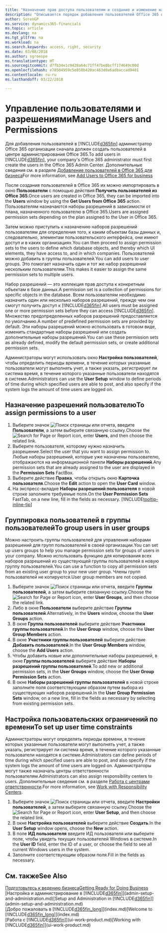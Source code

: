 ```yaml
---
title: "Назначение прав доступа пользователям и создание и изменение наборов разрешений | Microsoft Docs"
description: "Описывается порядок добавления пользователей Office 365 в Finance and Operations, Business edition, а также назначения им разрешений, прав доступа и параметров безопасности."
author: SorenGP
ms.service: dynamics365-financials
ms.topic: article
ms.devlang: na
ms.tgt_pltfrm: na
ms.workload: na
ms.search.keywords: access, right, security
ms.date: 03/08/2018
ms.author: sgroespe
ms.translationtype: HT
ms.sourcegitcommit: d7fb34e1c9428a64c71ff47be8bcff174649c00d
ms.openlocfilehash: e78504959c5e858b420ac463d0a6adbaccad9481
ms.contentlocale: ru-ru
ms.lasthandoff: 03/22/2018

---
```

# <a name="manage-users-and-permissions"></a><span data-ttu-id="f09f1-103">Управление пользователями и разрешениями</span><span class="sxs-lookup"><span data-stu-id="f09f1-103">Manage Users and Permissions</span></span>
<span data-ttu-id="f09f1-104">Для добавления пользователей в [!INCLUDE[d365fin](includes/d365fin_md.md)] администратор Office 365 организации сначала должен создать пользователей в центре администрирования Office 365.</span><span class="sxs-lookup"><span data-stu-id="f09f1-104">To add users in [!INCLUDE[d365fin](includes/d365fin_md.md)], your company's Office 365 administrator must first create the users in the Office 365 Admin Center.</span></span> <span data-ttu-id="f09f1-105">Дополнительные сведения см. в разделе [Добавление пользователей в Office 365 для бизнеса](https://support.office.com/en-us/article/Add-users-to-Office-365-for-business-435ccec3-09dd-4587-9ebd-2f3cad6bc2bc)</span><span class="sxs-lookup"><span data-stu-id="f09f1-105">For more information, see [Add Users to Office 365 for business](https://support.office.com/en-us/article/Add-users-to-Office-365-for-business-435ccec3-09dd-4587-9ebd-2f3cad6bc2bc)</span></span>

<span data-ttu-id="f09f1-106">После создания пользователей в Office 365 их можно импортировать в окно **Пользователи** с помощью действия **Получить пользователей из Office 365**.</span><span class="sxs-lookup"><span data-stu-id="f09f1-106">Once users are created in Office 365, they can be imported into the **Users** window by using the **Get Users from Office 365** action.</span></span> <span data-ttu-id="f09f1-107">Пользователям назначаются наборы разрешений в зависимости от плана, назначенного пользователю в Office 365.</span><span class="sxs-lookup"><span data-stu-id="f09f1-107">Users are assigned permission sets depending on the plan assigned to the User in Office 365.</span></span>

<span data-ttu-id="f09f1-108">Затем можно приступить к назначению наборов разрешений пользователям для определения того, к каким объектам базы данных и, следовательно, элементам пользовательского интерфейса, они имеют доступ и в каких организациях.</span><span class="sxs-lookup"><span data-stu-id="f09f1-108">You can then proceed to assign permission sets to the users to define which database objects, and thereby which UI elements, they have access to, and in which companies.</span></span> <span data-ttu-id="f09f1-109">Пользователей можно добавить в группы пользователей.</span><span class="sxs-lookup"><span data-stu-id="f09f1-109">You can add users to user groups.</span></span> <span data-ttu-id="f09f1-110">Это помогает назначить один и тот же набор разрешений нескольким пользователям.</span><span class="sxs-lookup"><span data-stu-id="f09f1-110">This makes it easier to assign the same permission sets to multiple users.</span></span>

<span data-ttu-id="f09f1-111">Набор разрешений — это коллекция прав доступа к конкретным объектам в базе данных.</span><span class="sxs-lookup"><span data-stu-id="f09f1-111">A permission set is a collection of permissions for specific objects in the database.</span></span> <span data-ttu-id="f09f1-112">Всем пользователям необходимо назначить один или несколько наборов разрешений, прежде чем они смогут получить доступ к [!INCLUDE[d365fin](includes/d365fin_md.md)].</span><span class="sxs-lookup"><span data-stu-id="f09f1-112">All users must be assigned one or more permission sets before they can access [!INCLUDE[d365fin](includes/d365fin_md.md)].</span></span> <span data-ttu-id="f09f1-113">Множество предопределенных наборов разрешений предоставляется по умолчанию.</span><span class="sxs-lookup"><span data-stu-id="f09f1-113">A number of predefined permission sets are provided by default.</span></span> <span data-ttu-id="f09f1-114">Эти наборы разрешений можно использовать в готовом виде, изменить стандартные наборы разрешений или создать дополнительные наборы разрешений.</span><span class="sxs-lookup"><span data-stu-id="f09f1-114">You can use these permission sets as already defined, modify the default permission sets, or create additional permission sets.</span></span>

<span data-ttu-id="f09f1-115">Администраторы могут использовать окно **Настройка пользователей**, чтобы определить периоды времени, в течение которых указанные пользователи могут выполнять учет, а также указать, регистрирует ли система время, в течение которого указанные пользователи находятся в системе.</span><span class="sxs-lookup"><span data-stu-id="f09f1-115">Administrators can use the **User Setup** window to define periods of time during which specified users are able to post, and also specify if the system logs the amount of time users are logged on.</span></span>

## <a name="to-assign-permissions-to-a-user"></a><span data-ttu-id="f09f1-116">Назначение разрешений пользователю</span><span class="sxs-lookup"><span data-stu-id="f09f1-116">To assign permissions to a user</span></span>
1. <span data-ttu-id="f09f1-117">Выберите значок ![Поиск страницы или отчета](media/ui-search/search_small.png "Значок поиска страницы или отчета"), введите **Пользователи**, а затем выберите связанную ссылку.</span><span class="sxs-lookup"><span data-stu-id="f09f1-117">Choose the ![Search for Page or Report](media/ui-search/search_small.png "Search for Page or Report icon") icon, enter **Users**, and then choose the related link.</span></span>
2. <span data-ttu-id="f09f1-118">Выберите пользователя, которому нужно назначить разрешение.</span><span class="sxs-lookup"><span data-stu-id="f09f1-118">Select the user that you want to assign permission to.</span></span>
<span data-ttu-id="f09f1-119">Любые наборы разрешений, которые уже назначены пользователю, отображаются на информационной панели **Наборы разрешений**.</span><span class="sxs-lookup"><span data-stu-id="f09f1-119">Any permission sets that are already assigned to the user are displayed in the **Permission Sets** FactBox.</span></span>
3. <span data-ttu-id="f09f1-120">Выберите действие **Правка**, чтобы открыть окно **Карточка пользователя**.</span><span class="sxs-lookup"><span data-stu-id="f09f1-120">Choose the **Edit** action to open the **User Card** window.</span></span>
4. <span data-ttu-id="f09f1-121">На экспресс-вкладке **Наборы разрешений пользователя** в новой строке заполните требуемые поля.</span><span class="sxs-lookup"><span data-stu-id="f09f1-121">On the **User Permission Sets** FastTab, on a new line, fill in the fields as necessary.</span></span> [!INCLUDE[tooltip-inline-tip](includes/tooltip-inline-tip_md.md)]

## <a name="to-group-users-in-user-groups"></a><span data-ttu-id="f09f1-122">Группировка пользователей в группы пользователей</span><span class="sxs-lookup"><span data-stu-id="f09f1-122">To group users in user groups</span></span>
<span data-ttu-id="f09f1-123">Можно настроить группы пользователей для управления наборами разрешений для групп пользователей в своей организации.</span><span class="sxs-lookup"><span data-stu-id="f09f1-123">You can set up users groups to help you manage permission sets for groups of users in your company.</span></span> <span data-ttu-id="f09f1-124">Можно использовать функцию для копирования всех наборов разрешений из существующей группы пользователей в новую группу пользователей.</span><span class="sxs-lookup"><span data-stu-id="f09f1-124">You can use a function to copy all permission sets from an existing user group to your new user group.</span></span> <span data-ttu-id="f09f1-125">Члены групп пользователей не копируются.</span><span class="sxs-lookup"><span data-stu-id="f09f1-125">User group members are not copied.</span></span>

1. <span data-ttu-id="f09f1-126">Выберите значок ![Поиск страницы или отчета](media/ui-search/search_small.png "Значок поиска страницы или отчета"), введите **Группы пользователей**, а затем выберите связанную ссылку.</span><span class="sxs-lookup"><span data-stu-id="f09f1-126">Choose the ![Search for Page or Report](media/ui-search/search_small.png "Search for Page or Report icon") icon, enter **User Groups**, and then choose the related link.</span></span>
2. <span data-ttu-id="f09f1-127">Либо в окне **Пользователи** выберите действие **Группы пользователей**.</span><span class="sxs-lookup"><span data-stu-id="f09f1-127">Alternatively, in the **Users** window, choose the **User Groups** action.</span></span>
3. <span data-ttu-id="f09f1-128">В окне **Группа пользователей** выберите действие **Участники группы пользователей**.</span><span class="sxs-lookup"><span data-stu-id="f09f1-128">In the **User Group** window, choose the **User Group Members** action.</span></span>
6. <span data-ttu-id="f09f1-129">В окне **Участники группы пользователей** выберите действие **Добавить пользователей**.</span><span class="sxs-lookup"><span data-stu-id="f09f1-129">In the **User Group Members** window, choose the **Add Users** action.</span></span>
7. <span data-ttu-id="f09f1-130">Чтобы добавить новые или дополнительные наборы разрешений, в окне **Группы пользователей** выберите действие **Наборы разрешений группы пользователей**.</span><span class="sxs-lookup"><span data-stu-id="f09f1-130">To add new or additional permission sets, in the **User Groups** window, choose the **User Group Permission Sets** action.</span></span>
8. <span data-ttu-id="f09f1-131">В окне **Наборы разрешений группы пользователей** в новой строке заполните поля соответствующим образом путем выбора из существующих наборов разрешений.</span><span class="sxs-lookup"><span data-stu-id="f09f1-131">In the **User Group Permission Sets** window, on a new line, fill in the fields as necessary by selecting from existing permission sets.</span></span>

## <a name="to-set-up-user-time-constraints"></a><span data-ttu-id="f09f1-132">Настройка пользовательских ограничений по времени</span><span class="sxs-lookup"><span data-stu-id="f09f1-132">To set up user time constraints</span></span>
<span data-ttu-id="f09f1-133">Администраторы могут определять периоды времени, в течение которых указанные пользователи могут выполнять учет, а также указать, регистрирует ли система время, в течение которого указанные пользователи находятся в системе.</span><span class="sxs-lookup"><span data-stu-id="f09f1-133">Administrators can define periods of time during which specified users are able to post, and also specify if the system logs the amount of time users are logged on.</span></span> <span data-ttu-id="f09f1-134">Администраторы могут также назначать центры ответственности пользователям.</span><span class="sxs-lookup"><span data-stu-id="f09f1-134">Administrators can also assign responsibility centers to users.</span></span> <span data-ttu-id="f09f1-135">Дополнительные сведения см. в разделе [Работа с центрами ответственности](inventory-responsibility-centers.md).</span><span class="sxs-lookup"><span data-stu-id="f09f1-135">For more information, see [Work with Responsibility Centers](inventory-responsibility-centers.md).</span></span>

1. <span data-ttu-id="f09f1-136">Выберите значок ![Поиск страницы или отчета](media/ui-search/search_small.png "Значок поиска страницы или отчета"), введите **Настройки пользователей**, а затем выберите связанную ссылку.</span><span class="sxs-lookup"><span data-stu-id="f09f1-136">Choose the ![Search for Page or Report](media/ui-search/search_small.png "Search for Page or Report icon") icon, enter **User Setup**, and then choose the related link.</span></span>
2. <span data-ttu-id="f09f1-137">В окне **Настройка пользователей** выберите действие **Создать**.</span><span class="sxs-lookup"><span data-stu-id="f09f1-137">In the **User Setup** window opens, choose the **New** action.</span></span>
3. <span data-ttu-id="f09f1-138">В поле **ИД пользователя** введите ИД пользователя или выберите поле, чтобы увидеть текущих пользователей Windows в системе.</span><span class="sxs-lookup"><span data-stu-id="f09f1-138">In the **User ID** field, enter the ID of a user, or choose the field to see all current Windows users in the system.</span></span>
4. <span data-ttu-id="f09f1-139">Заполните соответствующим образом поля.</span><span class="sxs-lookup"><span data-stu-id="f09f1-139">Fill in the fields as necessary.</span></span>

## <a name="see-also"></a><span data-ttu-id="f09f1-140">См. также</span><span class="sxs-lookup"><span data-stu-id="f09f1-140">See Also</span></span>
[<span data-ttu-id="f09f1-141">Подготовьтесь к ведению бизнеса</span><span class="sxs-lookup"><span data-stu-id="f09f1-141">Getting Ready for Doing Business</span></span>](ui-get-ready-business.md)  
<span data-ttu-id="f09f1-142">[Настройка и администрирование в [!INCLUDE[d365fin](includes/d365fin_md.md)]](admin-setup-and-administration.md)</span><span class="sxs-lookup"><span data-stu-id="f09f1-142">[Setup and Administration in [!INCLUDE[d365fin](includes/d365fin_md.md)]](admin-setup-and-administration.md)</span></span>  
<span data-ttu-id="f09f1-143">[Добро пожаловать в [!INCLUDE[d365fin_long](includes/d365fin_long_md.md)]](index.md)</span><span class="sxs-lookup"><span data-stu-id="f09f1-143">[Welcome to [!INCLUDE[d365fin_long](includes/d365fin_long_md.md)]](index.md)</span></span>  
<span data-ttu-id="f09f1-144">[Работа с [!INCLUDE[d365fin](includes/d365fin_md.md)]](ui-work-product.md)</span><span class="sxs-lookup"><span data-stu-id="f09f1-144">[Working with [!INCLUDE[d365fin](includes/d365fin_md.md)]](ui-work-product.md)</span></span>  

